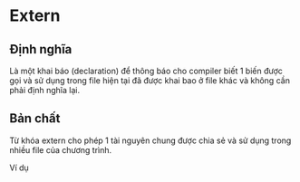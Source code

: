# Extern 

## Định nghĩa 
Là một khai báo (declaration) để thông báo cho compiler biết 1 biến được gọi và sử dụng trong file hiện tại đã được khai bao ở file khác và không cần phải định nghĩa lại.

## Bản chất
Từ khóa extern cho phép 1 tài nguyên chung được chia sẻ và sử dụng trong nhiều file của chương trình.

Ví dụ
